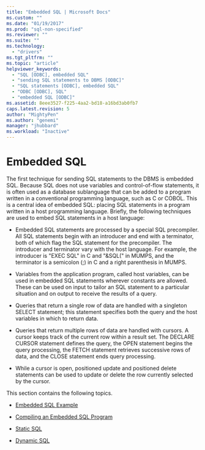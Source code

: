 ```yaml
---
title: "Embedded SQL | Microsoft Docs"
ms.custom: ""
ms.date: "01/19/2017"
ms.prod: "sql-non-specified"
ms.reviewer: ""
ms.suite: ""
ms.technology: 
  - "drivers"
ms.tgt_pltfrm: ""
ms.topic: "article"
helpviewer_keywords: 
  - "SQL [ODBC], embedded SQL"
  - "sending SQL statements to DBMS [ODBC]"
  - "SQL statements [ODBC], embedded SQL"
  - "ODBC [ODBC], SQL"
  - "embedded SQL [ODBC]"
ms.assetid: 8eee3527-f225-4aa2-bd18-a16bd3ab0fb7
caps.latest.revision: 5
author: "MightyPen"
ms.author: "genemi"
manager: "jhubbard"
ms.workload: "Inactive"
---
```

# Embedded SQL
The first technique for sending SQL statements to the DBMS is embedded SQL. Because SQL does not use variables and control-of-flow statements, it is often used as a database sublanguage that can be added to a program written in a conventional programming language, such as C or COBOL. This is a central idea of embedded SQL: placing SQL statements in a program written in a host programming language. Briefly, the following techniques are used to embed SQL statements in a host language:  
  
-   Embedded SQL statements are processed by a special SQL precompiler. All SQL statements begin with an introducer and end with a terminator, both of which flag the SQL statement for the precompiler. The introducer and terminator vary with the host language. For example, the introducer is "EXEC SQL" in C and "&SQL(" in MUMPS, and the terminator is a semicolon (;) in C and a right parenthesis in MUMPS.  
  
-   Variables from the application program, called host variables, can be used in embedded SQL statements wherever constants are allowed. These can be used on input to tailor an SQL statement to a particular situation and on output to receive the results of a query.  
  
-   Queries that return a single row of data are handled with a singleton SELECT statement; this statement specifies both the query and the host variables in which to return data.  
  
-   Queries that return multiple rows of data are handled with cursors. A cursor keeps track of the current row within a result set. The DECLARE CURSOR statement defines the query, the OPEN statement begins the query processing, the FETCH statement retrieves successive rows of data, and the CLOSE statement ends query processing.  
  
-   While a cursor is open, positioned update and positioned delete statements can be used to update or delete the row currently selected by the cursor.  
  
 This section contains the following topics.  
  
-   [Embedded SQL Example](../../odbc/reference/embedded-sql-example.md)  
  
-   [Compiling an Embedded SQL Program](../../odbc/reference/compiling-an-embedded-sql-program.md)  
  
-   [Static SQL](../../odbc/reference/static-sql.md)  
  
-   [Dynamic SQL](../../odbc/reference/dynamic-sql.md)
